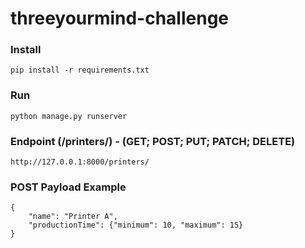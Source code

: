# threeyourmind-challenge

### Install
```
pip install -r requirements.txt
```

### Run
```
python manage.py runserver
```

### Endpoint (/printers/) - (GET; POST; PUT; PATCH; DELETE)
```
http://127.0.0.1:8000/printers/
```

### POST Payload Example
```
{
	"name": "Printer A",
	"productionTime": {"minimum": 10, "maximum": 15}
}
```
